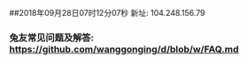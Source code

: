 ##2018年09月28日07时12分07秒 新址: 104.248.156.79
### 兔友常见问题及解答: https://github.com/wanggonging/d/blob/w/FAQ.md
